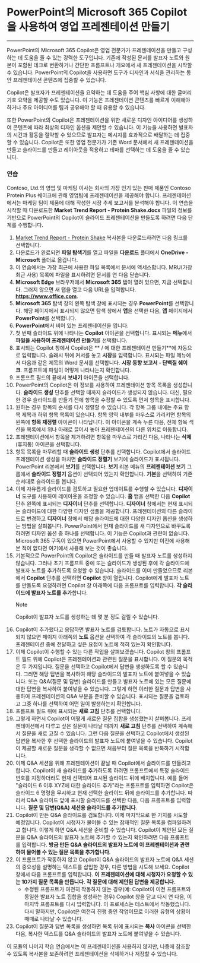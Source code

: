 
# PowerPoint의 Microsoft 365 Copilot을 사용하여 영업 프레젠테이션 만들기
---
PowerPoint의 Microsoft 365 Copilot은 영업 전문가가 프레젠테이션을 만들고 구성하는 데 도움을 줄 수 있는 강력한 도구입니다. 기존에 작성된 문서를 발표자 노트와 원본이 포함된 데크로 변환하거나 간단한 프롬프트나 개요에서 새 프레젠테이션을 시작할 수 있습니다. PowerPoint의 Copilot을 사용하면 도구가 디자인과 서식을 관리하는 동안 프레젠테이션 콘텐츠에 집중할 수 있습니다.

Copilot은 발표자가 프레젠테이션을 요약하는 데 도움을 주어 핵심 사항에 대한 글머리 기호 요약을 제공할 수도 있습니다. 이 기능은 프레젠테이션 콘텐츠를 빠르게 이해해야 하거나 주요 아이디어를 팀과 공유해야 할 때 유용할 수 있습니다.

또한 PowerPoint의 Copilot은 프레젠테이션을 위한 새로운 디자인 아이디어를 생성하여 콘텐츠에 따라 최상의 디자인 옵션을 제안할 수 있습니다. 이 기능을 사용하면 발표자의 시간과 활동을 절약할 수 있으므로 발표자는 메시지를 효과적으로 배달하는 데 집중할 수 있습니다. Copilot은 또한 영업 전문가가 기존 Word 문서에서 새 프레젠테이션을 만들고 슬라이드를 만들고 레이아웃을 적용하고 테마를 선택하는 데 도움을 줄 수 있습니다.

### 연습

Contoso, Ltd.의 영업 및 마케팅 이사는 회사의 가장 인기 있는 판매 제품인 Contoso Protein Plus 쉐이크에 관해 영업팀에 프레젠테이션을 제공해야 합니다. 프레젠테이션에서는 마케팅 팀이 제품에 대해 작성한 시장 추세 보고서를 분석해야 합니다. 이 연습을 시작할 때 다운로드한 **Market Trend Report - Protein Shake.docx** 파일의 정보를 기반으로 PowerPoint의 Copilot이 슬라이드 프레젠테이션을 만들도록 하려면 다음 단계를 수행합니다.

1. [Market Trend Report - Protein Shake](https://go.microsoft.com/fwlink/?linkid=2268827) 복사본을 다운로드하려면 다음 링크를 선택합니다.
1. 다운로드가 완료되면 **파일 탐색기**를 열고 파일을 **다운로드** 폴더에서 **OneDrive - Microsoft** 폴더로 옮깁니다.
1. 이 연습에서는 가장 최근에 사용한 파일 목록에서 문서에 액세스합니다. MRU(가장 최근 사용) 목록에 파일을 표시하려면 문서를 연 다음 닫습니다.
1. **Microsoft Edge** 브라우저에서 **Microsoft 365** 탭이 열려 있으면, 지금 선택합니다. 그러지 않으면 새 탭을 열고 다음 URL을 입력합니다. **https://www.office.com**.
1. **Microsoft 365** 탐색 창의 왼쪽 탐색 창에 표시되는 경우 **PowerPoint**를 선택합니다. 해당 페이지에서 표시되지 않으면 탐색 창에서 **앱**을 선택한 다음, **앱** 페이지에서 **PowerPoint**를 선택합니다.
1. **PowerPoint**에서 비어 있는 프레젠테이션을 엽니다.
1. 첫 번째 슬라이드 위에 나타나는 **Copilot** 아이콘을 선택합니다. 표시되는 **메뉴**에서 **파일을 사용하여 프레젠테이션 만들기**를 선택합니다.
1. 표시되는 Copilot 창에서 Copilot은 ** / 에 대한 프레젠테이션 만들기**에 자동으로 입력합니다. 슬래시 뒤에 커서를 놓고 **시장**을 입력합니다. 표시되는 파일 메뉴에서 다음과 같은 제목의 Word 문서를 선택합니다. **시장 동향 보고서 - 단백질 쉐이크**. 프롬프트에 파일이 어떻게 나타나는지 확인합니다.
1. 프롬프트 필드의 끝에서 **보내기** 아이콘을 선택합니다.
1. PowerPoint의 Copilot은 이 정보를 사용하여 프레젠테이션 항목 목록을 생성합니다. **슬라이드 생성** 단추를 선택할 때까지 슬라이드가 생성되지 않습니다. 대신, 필요한 경우 슬라이드를 만들기 전에 항목을 수정할 수 있도록 먼저 항목을 표시합니다.  
1. 원하는 경우 항목의 순서를 다시 정렬할 수 있습니다. 각 항목 그룹 내에는 주요 항목 제목과 하위 항목 목록이 있습니다. 항목 영역 내부를 마우스로 가리키면 항목의 왼쪽에 **항목 재정렬** 아이콘이 나타납니다. 이 아이콘을 계속 누른 다음, 전체 항목 섹션을 목록에서 위나 아래로 끌어서 놓아 프레젠테이션의 다른 위치로 이동합니다.
1. 프레젠테이션에서 항목을 제거하려면 항목을 마우스로 가리킨 다음, 나타나는 **삭제**(휴지통) 아이콘을 선택합니다. 
1. 항목 목록을 마무리할 때 **슬라이드 생성** 단추를 선택합니다. Copilot에서 슬라이드 프레젠테이션 생성을 마치면 **슬라이드 정렬기** 보기에 슬라이드가 표시됩니다. PowerPoint 리본에서 **보기**를 선택합니다. **보기** 리본 메뉴의 **프레젠테이션 보기** 그룹에서 **슬라이드 정렬기** 옵션이 선택되어 있는지 확인합니다. **기본**을 선택하여 기존 순서대로 슬라이드를 봅니다.
1. 이제 자유롭게 슬라이드를 검토하고 필요한 업데이트를 수행할 수 있습니다. **디자이너** 도구를 사용하여 레이아웃을 조정할 수 있습니다. **홈** 탭을 선택한 다음 **Copilot** 단추 왼쪽에 표시되는 **디자이너** 단추를 선택합니다. **디자이너** 창에서는 현재 표시되는 슬라이드에 대한 다양한 디자인 샘플을 제공합니다. 프레젠테이션의 다른 슬라이드로 변경하고 **디자이너** 창에서 해당 슬라이드에 대한 다양한 디자인 옵션을 생성하는 방법을 살펴봅니다. PowerPoint에서 현재 슬라이드를 새 디자인으로 바꾸도록 하려면 디자인 옵션 중 하나를 선택합니다. 이 기능은 Copilot과 관련이 없습니다. Microsoft 365 구독이 있으면 PowerPoint에서 사용할 수 있지만 이전에 사용해 본 적이 없다면 여기에서 사용해 보는 것이 좋습니다.
1. 기본적으로 PowerPoint의 Copilot은 슬라이드를 만들 때 발표자 노트를 생성하지 않습니다. 그러나 초기 프롬프트 중에 또는 슬라이드가 생성된 후에 각 슬라이드에 발표자 노트를 추가하도록 요청할 수 있습니다. 슬라이드를 이미 만들었으므로 리본에서 **Copilot** 단추를 선택하면 **Copilot** 창이 열립니다. Copilot에게 발표자 노트를 만들도록 요청하려면 Copilot 창 아래쪽에 다음 프롬프트를 입력합니다. **각 슬라이드에 발표자 노트를 추가**합니다. 
    > [!NOTE]
    > Copilot이 발표자 노트를 생성하는 데 몇 분 정도 걸릴 수 있습니다. 
1. Copilot이 추가했다고 응답하면 발표자 노트를 검토합니다. 노트가 자동으로 표시되지 않으면 페이지 아래쪽의 **노트** 옵션을 선택하여 각 슬라이드의 노트를 봅니다. 프레젠테이션 중에 전달하고 싶은 요점이 노트에 적혀 있는지 확인합니다.
1. 이제 Copilot이 수행할 수 있는 다른 작업을 살펴보겠습니다. Copilot 창의 프롬프트 필드 위에 Copilot은 프레젠테이션과 관련된 질문을 표시합니다. 이 질문의 목적은 두 가지입니다. 질문을 선택하고 Copilot에서 답변을 생성하도록 할 수 있습니다. 그러면 해당 답변을 복사하여 해당 슬라이드의 발표자 노트에 붙여넣을 수 있습니다. 또는 Q&A(질문 및 답변) 슬라이드를 만들고 발표자 노트에 있는 모든 질문에 대한 답변을 복사하여 붙여넣을 수 있습니다. 그렇게 하면 이러한 질문과 답변을 사용하여 프레젠테이션의 Q&A 부분을 준비할 수 있습니다. 표시되는 질문을 검토하고 그중 하나를 선택하여 어떤 일이 발생하는지 확인합니다.
1. 프롬프트 필드 위에 표시되는 **새로 고침** 단추를 선택합니다. 
1. 그렇게 하면서 Copilot이 어떻게 새로운 질문 집합을 생성했는지 살펴봅니다. 프레젠테이션에서 다루고 싶은 질문이 나타날 때까지 **새로 고침** 단추를 선택하여 계속해서 질문을 새로 고칠 수 있습니다. 그런 다음 질문을 선택하고 Copilot에서 생성된 답변을 복사한 후 선택한 슬라이드의 발표자 노트에 붙여넣을 수 있습니다. Copilot이 제공할 새로운 질문을 생각할 수 없으면 처음부터 질문 목록을 반복하기 시작합니다.
1. 이제 Q&A 세션을 위해 프레젠테이션이 끝날 때 Copilot에서 슬라이드를 만들려고 합니다. Copilot이 새 슬라이드를 추가하도록 하려면 프롬프트에서 특정 슬라이드 번호를 지정하더라도 현재 선택되어 표시된 슬라이드 뒤에 배치합니다. 예를 들어 "슬라이드 6 이후 XYZ에 대한 슬라이드 추가"라는 프롬프트를 입력하면 Copilot은 슬라이드 6 명령을 무시하고 현재 선택한 슬라이드 뒤에 슬라이드를 추가합니다. 따라서 Q&A 슬라이드 앞에 표시할 슬라이드를 선택한 다음, 다음 프롬프트를 입력합니다. **질문 및 답변(Q&A) 세션용 슬라이드를 추가합니다**.
1. Copilot이 만든 Q&A 슬라이드를 검토합니다. 이제 마지막으로 한 가지를 시도할 예정입니다. Copilot이 시청자가 물어볼 수 있는 잠재적인 질문 목록을 컴파일하려고 합니다. 이렇게 하면 Q&A 세션을 준비할 수 있습니다. Copilot이 제안된 모든 질문을 Q&A 슬라이드의 발표자 노트에 추가할 수 있는지 확인하려면 다음 프롬프트를 입력합니다. **방금 만든 Q&A 슬라이드의 발표자 노트에 이 프레젠테이션과 관련하여 물어볼 수 있는 질문 목록을 추가합니다**.
1. 이 프롬프트가 작동하지 않고 Copilot이 Q&A 슬라이드의 발표자 노트에 Q&A 세션의 중요성을 설명하는 텍스트를 삽입한 경우, 다른 방법을 시도해 보세요. Copilot 창에서 다음 프롬프트를 입력합니다. **이 프레젠테이션에 대해 시청자가 요청할 수 있는 10가지 질문 목록을 만듭니다. 각 질문에 대해 제안된 답변을 제공합니다.** 
    - 수정된 프롬프트가 여전히 작동하지 않는 경우(예: Copilot이 이전 프롬프트와 동일한 발표자 노트 집합을 생성하는 경우) Copilot 창을 닫고 다시 연 다음, 이 마지막 프롬프트를 다시 입력합니다. 이 프로세스는 테스트에서 작동했습니다. 다시 말하지만, Copilot은 여전히 진행 중인 작업이므로 이러한 유형의 상황이 때때로 나타날 수 있습니다.
1. Copilot이 질문과 답변 목록을 생성하면 목록 뒤에 표시되는 **복사** 아이콘을 선택한 다음, 복사한 텍스트를 Q&A 슬라이드의 발표자 노트에 붙여넣을 수 있습니다. 

이 모듈의 나머지 학습 연습에서는 이 프레젠테이션을 사용하지 않지만, 나중에 참조할 수 있도록 복사본을 보존하려면 프레젠테이션을 삭제하거나 저장할 수 있습니다.
